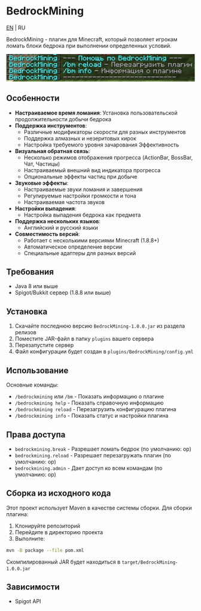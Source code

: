 # BedrockMining

[EN](README.md) | RU

BedrockMining - плагин для Minecraft, который позволяет игрокам ломать блоки бедрока при выполнении определенных условий.

![BedrockMining Help](.github/images/help-ru.png)

## Особенности

- **Настраиваемое время ломания**: Установка пользовательской продолжительности добычи бедрока
- **Поддержка инструментов**:
  - Различные модификаторы скорости для разных инструментов
  - Поддержка алмазных и незеритовых кирок
  - Настройка требуемого уровня зачарования Эффективность
- **Визуальная обратная связь**:
  - Несколько режимов отображения прогресса (ActionBar, BossBar, Чат, Частицы)
  - Настраиваемый внешний вид индикатора прогресса
  - Опциональные эффекты частиц при добыче
- **Звуковые эффекты**:
  - Настраиваемые звуки ломания и завершения
  - Регулируемые настройки громкости и тона
  - Настраиваемая частота звуков
- **Настройки выпадения**:
  - Настройка выпадения бедрока как предмета
- **Поддержка нескольких языков**:
  - Английский и русский языки
- **Совместимость версий**:
  - Работает с несколькими версиями Minecraft (1.8.8+)
  - Автоматическое определение версии
  - Специальные адаптеры для разных версий

## Требования

- Java 8 или выше
- Spigot/Bukkit сервер (1.8.8 или выше)

## Установка

1. Скачайте последнюю версию `BedrockMining-1.0.0.jar` из раздела релизов
2. Поместите JAR-файл в папку `plugins` вашего сервера
3. Перезапустите сервер
4. Файл конфигурации будет создан в `plugins/BedrockMining/config.yml`

## Использование

Основные команды:

- `/bedrockmining` или `/bm` - Показать информацию о плагине
- `/bedrockmining help` - Показать справочную информацию
- `/bedrockmining reload` - Перезагрузить конфигурацию плагина
- `/bedrockmining info` - Показать статус и настройки плагина

## Права доступа

- `bedrockmining.break` - Разрешает ломать бедрок (по умолчанию: op)
- `bedrockmining.reload` - Разрешает перезагружать плагин (по умолчанию: op)
- `bedrockmining.admin` - Дает доступ ко всем командам (по умолчанию: op)

## Сборка из исходного кода

Этот проект использует Maven в качестве системы сборки. Для сборки плагина:

1. Клонируйте репозиторий
2. Перейдите в директорию проекта
3. Выполните:

```bash
mvn -B package --file pom.xml
```

Скомпилированный JAR будет находиться в `target/BedrockMining-1.0.0.jar`

## Зависимости

- Spigot API
